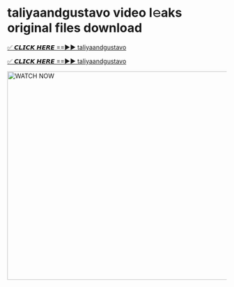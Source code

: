 # taliyaandgustavo video l𝚎aks original files download

<p><a href="https://mediafirer.com/taliyaandgustavo&ref=titik" rel="nofollow">✅ 𝘾𝙇𝙄𝘾𝙆 𝙃𝙀𝙍𝙀 ==►► taliyaandgustavo</a></p>

<p><a href="https://mediafirer.com/taliyaandgustavo&ref=titik" rel="nofollow">✅ 𝘾𝙇𝙄𝘾𝙆 𝙃𝙀𝙍𝙀 ==►► taliyaandgustavo</a></p>

<p><a rel="nofollow" title="WATCH NOW" href="https://mediafirer.com/taliyaandgustavo&ref=titik"><img border="taliyaandgustavo" height="480" width="854" title="WATCH NOW" alt="WATCH NOW" src="https://i.imgur.com/WiGg2rx.gif"></a></p>